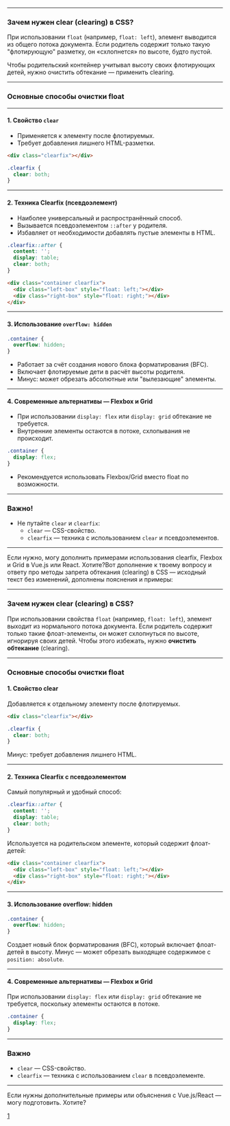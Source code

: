 
---

### Зачем нужен clear (clearing) в CSS?

При использовании `float` (например, `float: left`), элемент выводится из общего потока документа. Если родитель содержит только такую "флотирующую" разметку, он «схлопнется» по высоте, будто пустой.

Чтобы родительский контейнер учитывал высоту своих флотирующих детей, нужно очистить обтекание — применить clearing.

---

### Основные способы очистки float

---

#### 1. Свойство `clear`

- Применяется к элементу после флотируемых.
- Требует добавления лишнего HTML-разметки.

```html
<div class="clearfix"></div>
```

```css
.clearfix {
  clear: both;
}
```

---

#### 2. Техника Clearfix (псевдоэлемент)

- Наиболее универсальный и распространённый способ.
- Вызывается псевдоэлементом `::after` у родителя.
- Избавляет от необходимости добавлять пустые элементы в HTML.

```css
.clearfix::after {
  content: '';
  display: table;
  clear: both;
}
```

```html
<div class="container clearfix">
  <div class="left-box" style="float: left;"></div>
  <div class="right-box" style="float: right;"></div>
</div>
```

---

#### 3. Использование `overflow: hidden`

```css
.container {
  overflow: hidden;
}
```

- Работает за счёт создания нового блока форматирования (BFC).
- Включает флотируемые дети в расчёт высоты родителя.
- Минус: может обрезать абсолютные или "вылезающие" элементы.

---

#### 4. Современные альтернативы — Flexbox и Grid

- При использовании `display: flex` или `display: grid` обтекание не требуется.
- Внутренние элементы остаются в потоке, схлопывания не происходит.

```css
.container {
  display: flex;
}
```

- Рекомендуется использовать Flexbox/Grid вместо float по возможности.

---

### Важно!

- Не путайте `clear` и `clearfix`:
  - `clear` — CSS-свойство.
  - `clearfix` — техника с использованием `clear` и псевдоэлементов.

---

Если нужно, могу дополнить примерами использования clearfix, Flexbox и Grid в Vue.js или React. Хотите?Вот дополнение к твоему вопросу и ответу про методы запрета обтекания (clearing) в CSS — исходный текст без изменений, дополнены пояснения и примеры:

---

### Зачем нужен clear (clearing) в CSS?

При использовании свойства `float` (например, `float: left`), элемент выходит из нормального потока документа. Если родитель содержит только такие флоат-элементы, он может схлопнуться по высоте, игнорируя своих детей. Чтобы этого избежать, нужно **очистить обтекание** (clearing).

---

### Основные способы очистки float

#### 1. Свойство clear

Добавляется к отдельному элементу после флотируемых.

```html
<div class="clearfix"></div>
```

```css
.clearfix {
  clear: both;
}
```

Минус: требует добавления лишнего HTML.

---

#### 2. Техника Clearfix с псевдоэлементом

Самый популярный и удобный способ:

```css
.clearfix::after {
  content: '';
  display: table;
  clear: both;
}
```

Используется на родительском элементе, который содержит флоат-детей:

```html
<div class="container clearfix">
  <div class="left-box" style="float: left;"></div>
  <div class="right-box" style="float: right;"></div>
</div>
```

---

#### 3. Использование overflow: hidden

```css
.container {
  overflow: hidden;
}
```

Создает новый блок форматирования (BFC), который включает флоат-детей в высоту. Минус — может обрезать выходящее содержимое с `position: absolute`.

---

#### 4. Современные альтернативы — Flexbox и Grid

При использовании `display: flex` или `display: grid` обтекание не требуется, поскольку элементы остаются в потоке.

```css
.container {
  display: flex;
}
```

---

### Важно

- `clear` — CSS-свойство.
- `clearfix` — техника с использованием `clear` в псевдоэлементе.

---

Если нужны дополнительные примеры или объяснения с Vue.js/React — могу подготовить. Хотите?

[1](https://www.hackfrontend.com/docs/html-and-css/clearing)
